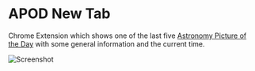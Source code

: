 # APOD New Tab
Chrome Extension which shows one of the last five [Astronomy Picture of the Day](https://apod.nasa.gov/apod/astropix.html) with some general information and the current time.

![Screenshot](https://i.imgur.com/DEOYOxC.png)
